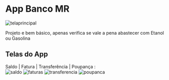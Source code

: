 # App Banco MR

![telaprincipal](https://github.com/user-attachments/assets/267dd2b8-c84c-477e-8739-59c9abf4952c)

Projeto e bem básico, apenas verifica se vale a pena abastecer com Etanol ou Gasolina<br>

## Telas do App
Saldo | Fatura | Transferência | Poupança :<br>
![saldo](https://github.com/user-attachments/assets/2b5156b9-5b4f-49d1-a23e-8d19aa8b3e19)
![faturas](https://github.com/user-attachments/assets/02d48a7a-4147-42ce-a584-bcf8662760fc)
![transferencia](https://github.com/user-attachments/assets/59abac35-24ba-457c-a8a7-935122c46981)
![poupanca](https://github.com/user-attachments/assets/8a16bee2-9af9-4e68-90f3-37a0f14ad0bd)


